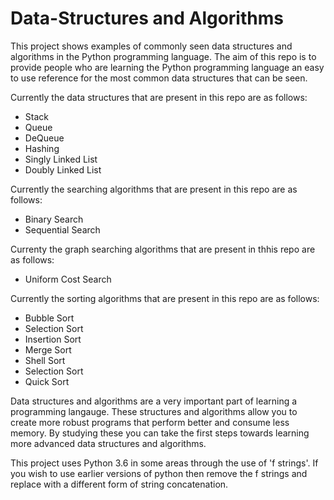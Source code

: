 # Data-Structures and Algorithms
This project shows examples of commonly seen data structures and algorithms in the Python programming language. The aim of this repo is to provide people who are learning the Python programming language an easy to use reference for the most common data structures that can be seen.

Currently the data structures that are present in this repo are as follows:
- Stack
- Queue
- DeQueue
- Hashing
- Singly Linked List
- Doubly Linked List

Currently the searching algorithms that are present in this repo are as follows:
- Binary Search
- Sequential Search

Currenty the graph searching algorithms that are present in thhis repo are as follows:
- Uniform Cost Search

Currently the sorting algorithms that are present in this repo are as follows:
- Bubble Sort
- Selection Sort
- Insertion Sort
- Merge Sort
- Shell Sort
- Selection Sort
- Quick Sort

Data structures and algorithms are a very important part of learning a programming langauge. These structures and algorithms allow you to create more robust programs that perform better and consume less memory. By studying these you can take the first steps towards learning more advanced data structures and algorithms.

This project uses Python 3.6 in some areas through the use of 'f strings'. If you wish to use earlier versions of python then remove the f strings and replace with a different form of string concatenation.
